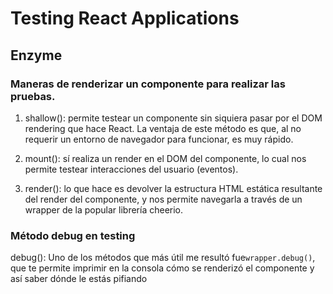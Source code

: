 # Testing React Applications

## Enzyme

### Maneras de renderizar un componente para realizar las pruebas.

1. shallow(): permite testear un componente sin siquiera pasar por el DOM rendering que hace React. La ventaja de este método es que, al no requerir un entorno de navegador para funcionar, es muy rápido.

2. mount(): sí realiza un render en el DOM del componente, lo cual nos permite testear interacciones del usuario (eventos).

3. render(): lo que hace es devolver la estructura HTML estática resultante del render del componente, y nos permite navegarla a través de un wrapper de la popular librería cheerio.

### Método debug en testing

debug(): Uno de los métodos que más útil me resultó fue`wrapper.debug()`, que te permite imprimir en la consola cómo se renderizó el componente y así saber dónde le estás pifiando